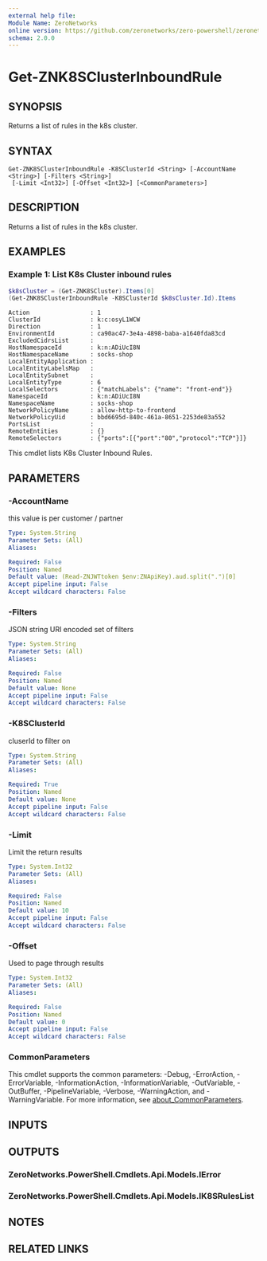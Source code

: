 ```yaml
---
external help file:
Module Name: ZeroNetworks
online version: https://github.com/zeronetworks/zero-powershell/zeronetworks/get-znk8sclusterinboundrule
schema: 2.0.0
---
```


# Get-ZNK8SClusterInboundRule

## SYNOPSIS
Returns a list of rules in the k8s cluster.

## SYNTAX

```
Get-ZNK8SClusterInboundRule -K8SClusterId <String> [-AccountName <String>] [-Filters <String>]
 [-Limit <Int32>] [-Offset <Int32>] [<CommonParameters>]
```

## DESCRIPTION
Returns a list of rules in the k8s cluster.

## EXAMPLES

### Example 1: List K8s Cluster inbound rules
```powershell
$k8sCluster = (Get-ZNK8SCluster).Items[0]
(Get-ZNK8SClusterInboundRule -K8SClusterId $k8sCluster.Id).Items
```

```output
Action                 : 1
ClusterId              : k:c:osyL1WCW
Direction              : 1
EnvironmentId          : ca90ac47-3e4a-4898-baba-a1640fda83cd
ExcludedCidrsList      : 
HostNamespaceId        : k:n:ADiUcI8N
HostNamespaceName      : socks-shop
LocalEntityApplication : 
LocalEntityLabelsMap   : 
LocalEntitySubnet      : 
LocalEntityType        : 6
LocalSelectors         : {"matchLabels": {"name": "front-end"}}
NamespaceId            : k:n:ADiUcI8N
NamespaceName          : socks-shop
NetworkPolicyName      : allow-http-to-frontend
NetworkPolicyUid       : bbd6695d-840c-461a-8651-2253de83a552
PortsList              : 
RemoteEntities         : {}
RemoteSelectors        : {"ports":[{"port":"80","protocol":"TCP"}]}
```

This cmdlet lists K8s Cluster Inbound Rules.

## PARAMETERS

### -AccountName
this value is per customer / partner

```yaml
Type: System.String
Parameter Sets: (All)
Aliases:

Required: False
Position: Named
Default value: (Read-ZNJWTtoken $env:ZNApiKey).aud.split(".")[0]
Accept pipeline input: False
Accept wildcard characters: False
```

### -Filters
JSON string URI encoded set of filters

```yaml
Type: System.String
Parameter Sets: (All)
Aliases:

Required: False
Position: Named
Default value: None
Accept pipeline input: False
Accept wildcard characters: False
```

### -K8SClusterId
cluserId to filter on

```yaml
Type: System.String
Parameter Sets: (All)
Aliases:

Required: True
Position: Named
Default value: None
Accept pipeline input: False
Accept wildcard characters: False
```

### -Limit
Limit the return results

```yaml
Type: System.Int32
Parameter Sets: (All)
Aliases:

Required: False
Position: Named
Default value: 10
Accept pipeline input: False
Accept wildcard characters: False
```

### -Offset
Used to page through results

```yaml
Type: System.Int32
Parameter Sets: (All)
Aliases:

Required: False
Position: Named
Default value: 0
Accept pipeline input: False
Accept wildcard characters: False
```

### CommonParameters
This cmdlet supports the common parameters: -Debug, -ErrorAction, -ErrorVariable, -InformationAction, -InformationVariable, -OutVariable, -OutBuffer, -PipelineVariable, -Verbose, -WarningAction, and -WarningVariable. For more information, see [about_CommonParameters](http://go.microsoft.com/fwlink/?LinkID=113216).

## INPUTS

## OUTPUTS

### ZeroNetworks.PowerShell.Cmdlets.Api.Models.IError

### ZeroNetworks.PowerShell.Cmdlets.Api.Models.IK8SRulesList

## NOTES

## RELATED LINKS

